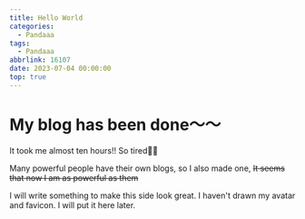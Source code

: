 ```yaml
---
title: Hello World
categories:
  - Pandaaa
tags:
  - Pandaaa
abbrlink: 16107
date: 2023-07-04 00:00:00
top: true
---
```


# My blog has been done～～

It took me almost ten hours!! So tired😮‍💨

Many powerful people have their own blogs, so I also made one, ~~It seems that now I am as powerful as them~~
<!--看到好多厲害的人都有自己的 Blog，所以就也做了一個，~~看來現在我也跟他們一樣厲害了呢~~-->

I will write something to make this side look great. I haven't drawn my avatar and favicon. I will put it here later.
<!--
之後有空應該會竟量寫些東西，讓這邊看起來猛猛ㄉ
還差 favicon 跟我的頭像都還沒有，之後有了再到這邊放一下好了
-->